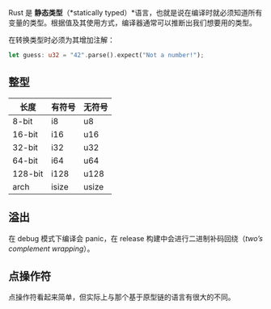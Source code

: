 Rust 是 **静态类型**（*statically typed）*语言，也就是说在编译时就必须知道所有变量的类型。根据值及其使用方式，编译器通常可以推断出我们想要用的类型。

在转换类型时必须为其增加注解：

```rust
let guess: u32 = "42".parse().expect("Not a number!");
```

## 整型

| 长度 | 有符号 | 无符号 |
| --- | --- | --- |
| 8-bit | i8 | u8 |
| 16-bit | i16 | u16 |
| 32-bit | i32 | u32 |
| 64-bit | i64 | u64 |
| 128-bit | i128 | u128 |
| arch | isize | usize |

## 溢出

在 debug 模式下编译会 panic，在 release 构建中会进行二进制补码回绕（*two’s complement wrapping*）。

## 点操作符

点操作符看起来简单，但实际上与那个基于原型链的语言有很大的不同。